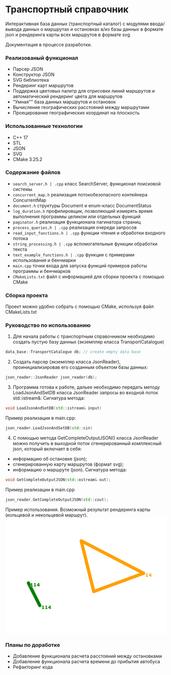 # Транспортный справочник
Интерактивная база данных (транспортный каталог) с модулями ввода/вывода данных о маршрутах и остановках в/из базы данных в формате json и рендеринга карты всех маршрутов в формате svg.

Документация в процессе разработки.

### Реализованый функционал
- Парсер JSON
- Конструктор JSON
- SVG библиотека
- Рендеринг карт маршрутов
- Поддержка цветовых палитр для отрисовки линий маршрутов и автоматический рендеринг цвета для маршрутов
- "Умная"" база данных маршрутов и остановок
- Вычисление географических расстояний между маршрутами
- Проецирование географических координат на плоскость

### Использованные технологии
- C++ 17
- STL
- JSON
- SVG
- CMake 3.25.2

### Содержание файлов
- `search_server.h | .cpp` класс SearchServer, функционал поисковой системы
- `concurrent_map.h` реализация потокобезопасного контейнера ConcurrentMap
- `document.h` структуры Document и enum-класс DocumentStatus
- `log_duration.h` профилировщик, позволяющий измерять время выполнения программы целиком или отдельных функций
- `paginator.h` реализация функционала пагинатора страниц
- `process_queries.h | .cpp` реализация очереди запросов
- `read_input_functions.h | .cpp` функции чтения и обработки входного потока
- `string_processing.h | .cpp` вспомогательные функции обработки текста
- `text_example_functions.h | .cpp` функции с примерами использования и бенчмарки
- `main.cpp` точки входа для запуска функций примеров работы программы и бенчмарков
- `CMakeLists.txt` файл с информацией для сборки проекта с помощью CMake

### Сборка проекта
Проект можно удобно собрать с помощью CMake, используя файл CMakeLists.txt

### Руководство по использованию
1. Для начала работы с транспортным справочником необходимо создать пустую  базу данных (экземпляр класса TransportCatalogue)
```C++
data_base::TransportCatalogue db; // create empty data base
```
2. Создать парсер (экземпляр класса JsonReader), проинициализировав его созданным объектом базы данных:
```C++
json_reader::JsonReader json_reader(db); 
```
3. Программа готова к работе, дальeе необходимо передать методу LoadJsonAndSetDB класса JsonReader запросы во входной поток std::istream&:
Сигнатура метода:
```C++
void LoadJsonAndSetDB(std::istream& input)
```
Пример реализации в main.cpp:
```C++
json_reader.LoadJsonAndSetDB(std::cin)
```
4. С помощью метода GetCompleteOutputJSON() класса JsonReader можно получить в выходной поток сгенерированный комплексный json, который включает в себя:
- информацию об остановке (json);
- сгенерированную карту маршрутов (формат svg);
- информацию о маршруте (json).
Сигнатура метода:
```C++
void GetCompleteOutputJSON(std::ostream& out);
```
Пример реализации в main.cpp
```C++
json_reader.GetCompleteOutputJSON(std::cout);
```
Пример использования. Возможный результат рендеринга карты (кольцевой и некольцевой маршрут).
![Example svg](ex.png)

### Планы по доработке
- Добавление функционала расчета расстояний между остановками
- Добавление функционала расчета времени до прибытия автобуса
- Рефакторинг кода
